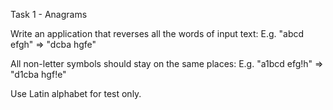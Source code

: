 Task 1 - Anagrams

Write an application that reverses all the words of input text:
    E.g. "abcd efgh" => "dcba hgfe"
	
All non-letter symbols should stay on the same places:
    E.g. "a1bcd efg!h" => "d1cba hgf!e"
	
Use Latin alphabet for test only.